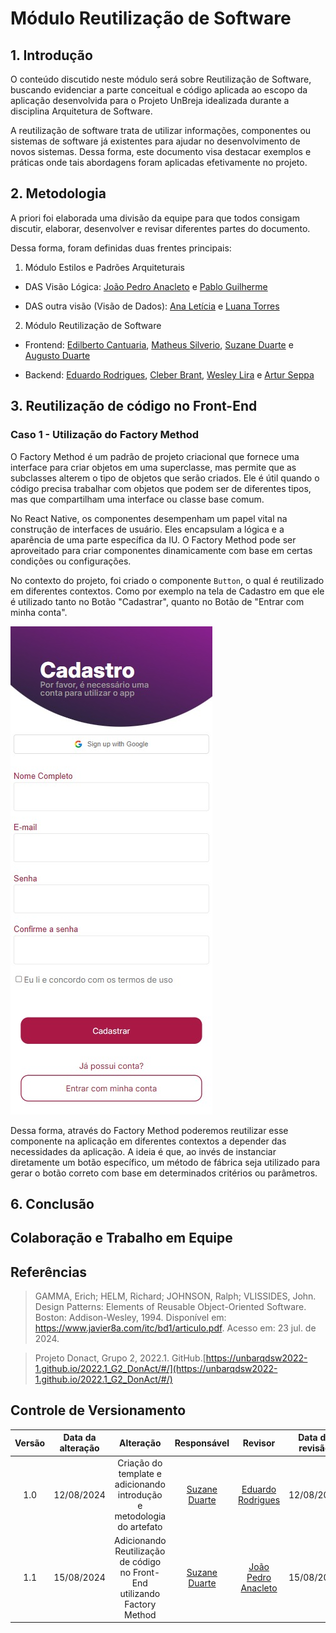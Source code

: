 # Módulo Reutilização de Software

## 1. Introdução

O conteúdo discutido neste módulo será sobre Reutilização de Software, buscando evidenciar a parte conceitual e código aplicada ao escopo da aplicação desenvolvida para o Projeto UnBreja idealizada durante a disciplina Arquitetura de Software. 

A reutilização de software trata de utilizar informações, componentes ou sistemas de software já existentes para ajudar no desenvolvimento de novos sistemas. Dessa forma, este documento visa destacar exemplos e práticas onde tais abordagens foram aplicadas efetivamente no projeto. 


## 2. Metodologia

A priori foi elaborada uma divisão da equipe para que todos consigam discutir, elaborar, desenvolver e revisar diferentes partes do documento. 

Dessa forma, foram definidas duas frentes principais: 

1. Módulo Estilos e Padrões Arquiteturais

- DAS Visão Lógica: [João Pedro Anacleto](https://github.com/jpanacleto2) e [Pablo Guilherme](https://github.com/PabloGJBS) 

- DAS outra visão (Visão de Dados): [Ana Letícia](https://github.com/analeticiaa) e [Luana Torres](https://github.com/luanatorress) 

2. Módulo Reutilização de Software

- Frontend: [Edilberto Cantuaria](https://github.com/edilbertocantuaria), [Matheus Silverio](https://github.com/MattSilverio), [Suzane Duarte](https://github.com/suzaneduarte) e [Augusto Duarte](https://github.com/Augcamp)

- Backend: [Eduardo Rodrigues](https://github.com/Eduardo-RFarias), [Cleber Brant](https://github.com/CleberBrant), [Wesley Lira](https://github.com/Weslin-0101)  e [Artur Seppa](https://github.com/artur-seppa)


## 3. Reutilização de código no Front-End 

### Caso 1 - Utilização do Factory Method 

O Factory Method é um padrão de projeto criacional que fornece uma interface para criar objetos em uma superclasse, mas permite que as subclasses alterem o tipo de objetos que serão criados. Ele é útil quando o código precisa trabalhar com objetos que podem ser de diferentes tipos, mas que compartilham uma interface ou classe base comum.

No React Native, os componentes desempenham um papel vital na construção de interfaces de usuário. Eles encapsulam a lógica e a aparência de uma parte específica da IU. O Factory Method pode ser aproveitado para criar componentes dinamicamente com base em certas condições ou configurações.

No contexto do projeto, foi criado o componente `Button`, o qual é reutilizado em diferentes contextos. Como por exemplo na tela de Cadastro em que ele é utilizado tanto no Botão "Cadastrar", quanto no Botão de "Entrar com minha conta".

![](../assets/cadastro-botoes.jpeg)

Dessa forma, através do Factory Method poderemos reutilizar esse componente na aplicação em diferentes contextos a depender das necessidades da aplicação. A ideia é que, ao invés de instanciar diretamente um botão específico, um método de fábrica seja utilizado para gerar o botão correto com base em determinados critérios ou parâmetros.

## 6. Conclusão


## Colaboração e Trabalho em Equipe


## Referências

> GAMMA, Erich; HELM, Richard; JOHNSON, Ralph; VLISSIDES, John. Design Patterns: Elements of Reusable Object-Oriented Software. Boston: Addison-Wesley, 1994. Disponível em: <https://www.javier8a.com/itc/bd1/articulo.pdf>. Acesso em: 23 jul. de 2024.

> Projeto Donact, Grupo 2, 2022.1. GitHub.[https://unbarqdsw2022-1.github.io/2022.1_G2_DonAct/#/](https://unbarqdsw2022-1.github.io/2022.1_G2_DonAct/#/)


## Controle de Versionamento

| Versão | Data da alteração |      Alteração      |     Responsável     |                     Revisor                      | Data de revisão |
| :----: | :---------------: | :-----------------: | :-----------------: | :----------------------------------------------: | :-------------: |
|  1.0   |    12/08/2024     | Criação do template e adicionando introdução e metodologia do artefato | [Suzane Duarte](https://github.com/suzaneduarte) | [Eduardo Rodrigues](https://github.com/Eduardo-RFarias) |  12/08/2024     |
|  1.1   |    15/08/2024     | Adicionando Reutilização de código no Front-End utilizando Factory Method | [Suzane Duarte](https://github.com/suzaneduarte) | [João Pedro Anacleto](https://github.com/jpanacleto2) |  15/08/2024   |

